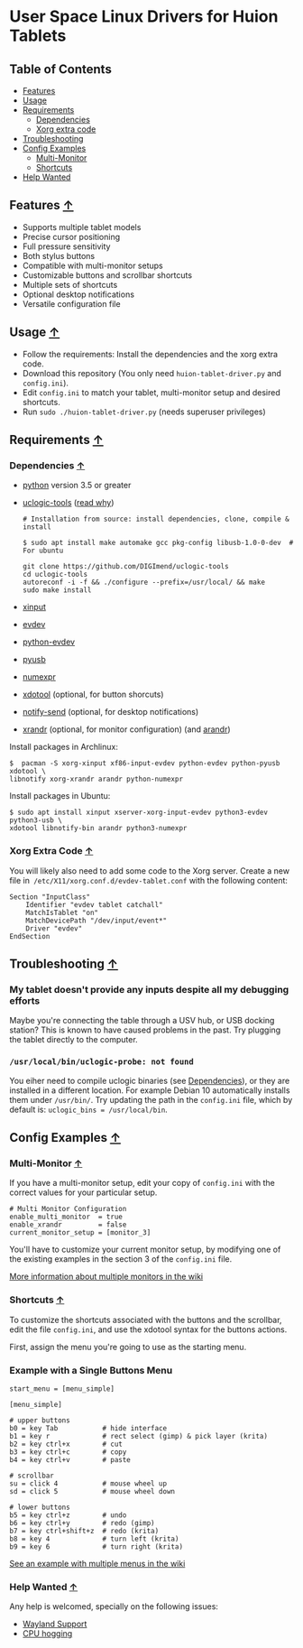 # User Space Linux Drivers for Huion Tablets


## Table of Contents

- [Features](#features-)
- [Usage](#usage-)
- [Requirements](#requirements-)
  - [Dependencies](#dependencies-)
  - [Xorg extra code](#xorg-extra-code-)
- [Troubleshooting](#troubleshooting-)
- [Config Examples](#config-examples-)
  - [Multi-Monitor](#multi-monitor-)
  - [Shortcuts](#shortcuts-)
- [Help Wanted](#help-wanted-)

## Features [↑](#table-of-contents "Back to TOC")

 * Supports multiple tablet models
 * Precise cursor positioning
 * Full pressure sensitivity
 * Both stylus buttons
 * Compatible with multi-monitor setups
 * Customizable buttons and scrollbar shortcuts
 * Multiple sets of shortcuts
 * Optional desktop notifications
 * Versatile configuration file


## Usage [↑](#table-of-contents "Back to TOC")

 * Follow the requirements: Install the dependencies and the xorg extra code.
 * Download this repository (You only need `huion-tablet-driver.py` and `config.ini`).
 * Edit `config.ini` to match your tablet, multi-monitor setup and desired shortcuts.
 * Run `sudo ./huion-tablet-driver.py` (needs superuser privileges)


## Requirements [↑](#table-of-contents "Back to TOC")

### Dependencies [↑](#table-of-contents "Back to TOC")

 * [python](https://www.python.org/) version 3.5 or greater
 * [uclogic-tools](https://github.com/DIGImend/uclogic-tools) ([read why][2])

    ```
    # Installation from source: install dependencies, clone, compile & install

    $ sudo apt install make automake gcc pkg-config libusb-1.0-0-dev  # For ubuntu

    git clone https://github.com/DIGImend/uclogic-tools
    cd uclogic-tools
    autoreconf -i -f && ./configure --prefix=/usr/local/ && make
    sudo make install
    ```

 * [xinput](https://wiki.archlinux.org/index.php/Xinput)
 * [evdev](https://wiki.gentoo.org/wiki/Evdev)
 * [python-evdev](https://github.com/gvalkov/python-evdev)
 * [pyusb](https://walac.github.io/pyusb/)
 * [numexpr](https://github.com/pydata/numexpr)
 * [xdotool][7] (optional, for button shorcuts)
 * [notify-send][8] (optional, for desktop notifications)
 * [xrandr][9] (optional, for monitor configuration) (and [arandr][10])

[2]: https://github.com/benthor/HuionKamvasGT191LinuxDriver/issues/1#issuecomment-351207116
[7]: http://www.semicomplete.com/projects/xdotool/
[8]: https://wiki.archlinux.org/index.php/Desktop_notifications
[9]: https://wiki.archlinux.org/index.php/xrandr
[10]: https://christian.amsuess.com/tools/arandr/


Install packages in Archlinux:

```
$  pacman -S xorg-xinput xf86-input-evdev python-evdev python-pyusb xdotool \
libnotify xorg-xrandr arandr python-numexpr
```

Install packages in Ubuntu:
```
$ sudo apt install xinput xserver-xorg-input-evdev python3-evdev python3-usb \
xdotool libnotify-bin arandr python3-numexpr
```

### Xorg Extra Code [↑](#table-of-contents "Back to TOC")

You will likely also need to add some code to the Xorg server.
Create a new file in` /etc/X11/xorg.conf.d/evdev-tablet.conf` with the following content:

```
Section "InputClass"
	Identifier "evdev tablet catchall"
	MatchIsTablet "on"
	MatchDevicePath "/dev/input/event*"
	Driver "evdev"
EndSection
```

## Troubleshooting [↑](#table-of-contents "Back to TOC")

### My tablet doesn't provide any inputs despite all my debugging efforts

Maybe you're connecting the table through a USV hub, or USB docking station? This is known to have caused problems in the past. Try plugging the tablet directly to the computer.

### `/usr/local/bin/uclogic-probe: not found`

You eiher need to compile uclogic binaries (see [Dependencies](#dependencies-)), or they are installed in a different location. For example Debian 10 automatically installs them under `/usr/bin/`. Try updating the path in the `config.ini` file, which by default is: `uclogic_bins = /usr/local/bin`.


## Config Examples [↑](#table-of-contents "Back to TOC")

### Multi-Monitor [↑](#table-of-contents "Back to TOC")

If you have a multi-monitor setup, edit your copy of `config.ini`
with the correct values for your particular setup.

```
# Multi Monitor Configuration
enable_multi_monitor  = true
enable_xrandr         = false
current_monitor_setup = [monitor_3]
```

You'll have to customize your current monitor setup, by modifying one of the
existing examples in the section 3 of the `config.ini` file.

[More information about multiple monitors in the wiki](https://github.com/joseluis/huion-linux-drivers/wiki/Multi-Monitor)


### Shortcuts [↑](#table-of-contents "Back to TOC")

To customize the shortcuts associated with the buttons and the scrollbar,
edit the file `config.ini`, and use the xdotool syntax for the buttons actions.

First, assign the menu you're going to use as the starting menu.

### Example with a Single Buttons Menu

```
start_menu = [menu_simple]

[menu_simple]

# upper buttons
b0 = key Tab           # hide interface
b1 = key r             # rect select (gimp) & pick layer (krita)
b2 = key ctrl+x        # cut
b3 = key ctrl+c        # copy
b4 = key ctrl+v        # paste

# scrollbar
su = click 4           # mouse wheel up
sd = click 5           # mouse wheel down

# lower buttons
b5 = key ctrl+z        # undo
b6 = key ctrl+y        # redo (gimp)
b7 = key ctrl+shift+z  # redo (krita)
b8 = key 4             # turn left (krita)
b9 = key 6             # turn right (krita)
```

[See an example with multiple menus in the wiki](https://github.com/joseluis/huion-linux-drivers/wiki/Buttons-Shortcuts#12-example-with-multiple-menus)


### Help Wanted [↑](#table-of-contents "Back to TOC")

Any help is welcomed, specially on the following issues: 

- [Wayland Support](https://github.com/joseluis/huion-linux-drivers/issues/25)
- [CPU hogging](https://github.com/joseluis/huion-linux-drivers/issues/26)
